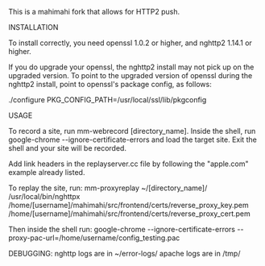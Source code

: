 This is a mahimahi fork that allows for HTTP2 push.


INSTALLATION

To install correctly, you need openssl 1.0.2 or higher, and nghttp2 1.14.1 or higher.

If you do upgrade your openssl, the nghttp2 install may not pick up on the upgraded version. To point to the upgraded version of openssl during the nghttp2 install, point to openssl's package config, as follows:

./configure PKG_CONFIG_PATH=/usr/local/ssl/lib/pkgconfig

USAGE

To record a site, run mm-webrecord [directory_name]. Inside the shell, run google-chrome --ignore-certificate-errors and load the target site. Exit the shell and your site will be recorded.

Add link headers in the replayserver.cc file by following the "apple.com" example already listed.

To replay the site, run:
mm-proxyreplay ~/[directory_name]/ /usr/local/bin/nghttpx /home/[username]/mahimahi/src/frontend/certs/reverse_proxy_key.pem /home/[username]/mahimahi/src/frontend/certs/reverse_proxy_cert.pem

Then inside the shell run:
google-chrome --ignore-certificate-errors --proxy-pac-url=/home/username/config_testing.pac

DEBUGGING:
nghttp logs are in ~/error-logs/
apache logs are in /tmp/

